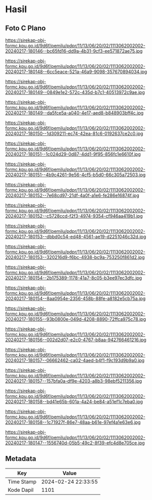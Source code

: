 # Hasil

## Foto C Plano

https://sirekap-obj-formc.kpu.go.id/9d6f/pemilu/pdpr/11/13/06/20/02/1113062002002-20240217-180146--bc65fd16-dd9a-4b31-9cf3-ee571872ae75.jpg

https://sirekap-obj-formc.kpu.go.id/9d6f/pemilu/pdpr/11/13/06/20/02/1113062002002-20240217-180148--6cc5eace-521a-46a9-9098-357670894034.jpg

https://sirekap-obj-formc.kpu.go.id/9d6f/pemilu/pdpr/11/13/06/20/02/1113062002002-20240217-180149--0849e1e2-572c-435d-b7c1-40513972c9ae.jpg

https://sirekap-obj-formc.kpu.go.id/9d6f/pemilu/pdpr/11/13/06/20/02/1113062002002-20240217-180149--da5fce5a-a040-4e17-aed8-b848903bff4c.jpg

https://sirekap-obj-formc.kpu.go.id/9d6f/pemilu/pdpr/11/13/06/20/02/1113062002002-20240217-180150--1d309211-ec74-42ea-81c6-0192637ce2c0.jpg

https://sirekap-obj-formc.kpu.go.id/9d6f/pemilu/pdpr/11/13/06/20/02/1113062002002-20240217-180151--1c024d29-0d87-4dd1-9f95-856fc1e6610f.jpg

https://sirekap-obj-formc.kpu.go.id/9d6f/pemilu/pdpr/11/13/06/20/02/1113062002002-20240217-180151--4b9c4261-9e56-4cf5-b5d0-66c305a72503.jpg

https://sirekap-obj-formc.kpu.go.id/9d6f/pemilu/pdpr/11/13/06/20/02/1113062002002-20240217-180152--7e68cd97-21df-4a0f-a1e6-fe286e16874f.jpg

https://sirekap-obj-formc.kpu.go.id/9d6f/pemilu/pdpr/11/13/06/20/02/1113062002002-20240217-180152--c5728ccd-f2f3-4974-9354-cf946aa419b1.jpg

https://sirekap-obj-formc.kpu.go.id/9d6f/pemilu/pdpr/11/13/06/20/02/1113062002002-20240217-180153--dbbd0c54-ed48-4561-ae19-d2251046c32d.jpg

https://sirekap-obj-formc.kpu.go.id/9d6f/pemilu/pdpr/11/13/06/20/02/1113062002002-20240217-180153--320216d9-f6bc-4938-bc9a-753250f861d2.jpg

https://sirekap-obj-formc.kpu.go.id/9d6f/pemilu/pdpr/11/13/06/20/02/1113062002002-20240217-180154--2b175389-1178-41a7-8c05-b3ee97ec3dfc.jpg

https://sirekap-obj-formc.kpu.go.id/9d6f/pemilu/pdpr/11/13/06/20/02/1113062002002-20240217-180154--8aa0954e-2356-458b-88fe-a8182e5cb75a.jpg

https://sirekap-obj-formc.kpu.go.id/9d6f/pemilu/pdpr/11/13/06/20/02/1113062002002-20240217-180155--93b0800e-049d-4208-8890-72ffca975c78.jpg

https://sirekap-obj-formc.kpu.go.id/9d6f/pemilu/pdpr/11/13/06/20/02/1113062002002-20240217-180156--002d2d07-e2c0-4767-b8aa-942766461216.jpg

https://sirekap-obj-formc.kpu.go.id/9d6f/pemilu/pdpr/11/13/06/20/02/1113062002002-20240217-180157--06662462-ca02-4aed-b4f1-f9c193d9b9a0.jpg

https://sirekap-obj-formc.kpu.go.id/9d6f/pemilu/pdpr/11/13/06/20/02/1113062002002-20240217-180157--157bfa0a-df9e-4203-a8b3-98ebf5211356.jpg

https://sirekap-obj-formc.kpu.go.id/9d6f/pemilu/pdpr/11/13/06/20/02/1113062002002-20240217-180158--bd41e65b-601a-4a24-be84-a51ef1c7eba0.jpg

https://sirekap-obj-formc.kpu.go.id/9d6f/pemilu/pdpr/11/13/06/20/02/1113062002002-20240217-180158--1c71927f-86e7-48aa-b61e-97ef4a1e63e6.jpg

https://sirekap-obj-formc.kpu.go.id/9d6f/pemilu/pdpr/11/13/06/20/02/1113062002002-20240217-180147--1556740d-05b5-49c2-8f39-efc4d8e705ce.jpg


## Metadata

| Key        | Value               |
| ---------- | ------------------- |
| Time Stamp | 2024-02-24 22:33:55 |
| Kode Dapil | 1101                |




